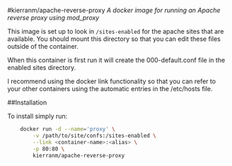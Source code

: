 #kierranm/apache-reverse-proxy
<i>A docker image for running an Apache reverse proxy using mod_proxy</i>

This image is set up to look in ```/sites-enabled``` for the apache sites that are available.
 You should mount this directory so that you can edit these files outside of the container.

When this container is first run it will create the 000-default.conf file in the enabled sites directory.

I recommend using the docker link functionality so that you can refer to your other containers using the automatic entries in the /etc/hosts file.

##Installation

To install simply run:
``` bash
	docker run -d --name='proxy' \
		-v /path/to/site/confs:/sites-enabled \
		--link <container-name>:<alias> \
		-p 80:80 \
		kierranm/apache-reverse-proxy
```